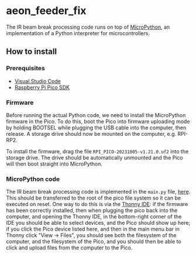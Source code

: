 # aeon_feeder_fix

The IR beam break processing code runs on top of [MicroPython](https://github.com/micropython/micropython), an implementation of a Python interpreter for microcontrollers.

## How to install

### Prerequisites

* [Visual Studio Code](https://code.visualstudio.com/)
* [Raspberry Pi Pico SDK](https://www.raspberrypi.com/news/raspberry-pi-pico-windows-installer/)

### Firmware

Before running the actual Python code, we need to install the MicroPython firmware in the Pico. To do this, boot the Pico into firmware uploading mode by holding BOOTSEL while plugging the USB cable into the computer, then release. A storage drive should now be mounted on the computer, e.g. RPI-RP2.

To install the firmware, drag the file `RPI_PICO-20231005-v1.21.0.uf2` into the storage drive. The drive should be automatically unmounted and the Pico will then boot straight into MicroPython.

### MicroPython code

The IR beam break processing code is implemented in the `main.py` file, [here](https://github.com/SainsburyWellcomeCentre/aeon_feeder_fix/blob/main/Code/main.py). This should be transferred to the root of the pico file system so it can be executed on reset. One way to do this is via the [Thonny IDE](https://thonny.org/): if the firmware has been correctly installed, then when plugging the pico back into the computer, and opening the Thonny IDE, in the bottom-right corner of the IDE you should be able to select devices, and the Pico should show up here; if you click the Pico device listed here, and then in the main menu bar in Thonny click "View -> Files", you should see both the filesystem of the computer, and the filesystem of the Pico, and you should then be able to click and upload files from the computer to the Pico.
